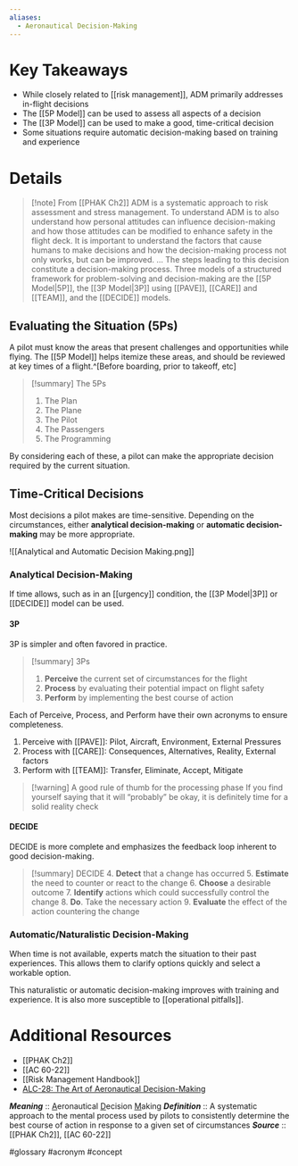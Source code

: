 ```yaml
---
aliases:
  - Aeronautical Decision-Making
---
```

# Key Takeaways
- While closely related to [[risk management]], ADM primarily addresses in-flight decisions
- The [[5P Model]] can be used to assess all aspects of a decision
- The [[3P Model]] can be used to make a good, time-critical decision
- Some situations require automatic decision-making based on training and experience

# Details
> [!note] From [[PHAK Ch2]]
> ADM is a systematic approach to risk assessment and stress management. To understand ADM is to also understand how personal attitudes can influence decision-making and how those attitudes can be modified to enhance safety in the flight deck. It is important to understand the factors that cause humans to make decisions and how the decision-making process not only works, but can be improved.
> ...
> The steps leading to this decision constitute a decision-making process. Three models of a structured framework for problem-solving and decision-making are the [[5P Model|5P]], the [[3P Model|3P]] using [[PAVE]], [[CARE]] and [[TEAM]], and the [[DECIDE]] models.

## Evaluating the Situation (5Ps)
A pilot must know the areas that present challenges and opportunities while flying. The [[5P Model]] helps itemize these areas, and should be reviewed at key times of a flight.^[Before boarding, prior to takeoff, etc] 

> [!summary] The 5Ps
> 1. The Plan
> 2. The Plane
> 3. The Pilot
> 4. The Passengers
> 5. The Programming

By considering each of these, a pilot can make the appropriate decision required by the current situation.

## Time-Critical Decisions
Most decisions a pilot makes are time-sensitive. Depending on the circumstances, either **analytical decision-making** or **automatic decision-making** may be more appropriate.

![[Analytical and Automatic Decision Making.png]]

### Analytical Decision-Making
If time allows, such as in an [[urgency]] condition, the [[3P Model|3P]] or [[DECIDE]] model can be used.

#### 3P
3P is simpler and often favored in practice.

> [!summary] 3Ps
> 1. **Perceive** the current set of circumstances for the flight
> 2. **Process** by evaluating their potential impact on flight safety
> 3. **Perform** by implementing the best course of action

Each of Perceive, Process, and Perform have their own acronyms to ensure completeness.

1. Perceive with [[PAVE]]: Pilot, Aircraft, Environment, External Pressures
2. Process with [[CARE]]: Consequences, Alternatives, Reality, External factors
3. Perform with [[TEAM]]: Transfer, Eliminate, Accept, Mitigate

> [!warning] A good rule of thumb for the processing phase
> If you find yourself saying that it will “probably” be okay, it is definitely time for a solid reality check

#### DECIDE
DECIDE is more complete and emphasizes the feedback loop inherent to good decision-making.

> [!summary] DECIDE
> 4. **Detect** that a change has occurred
> 5. **Estimate** the need to counter or react to the change
> 6. **Choose** a desirable outcome
> 7. **Identify** actions which could successfully control the change
> 8. **Do**.  Take the necessary action
> 9. **Evaluate** the effect of the action countering the change

### Automatic/Naturalistic Decision-Making
When time is not available, experts match the situation to their past experiences. This allows them to clarify options quickly and select a workable option.

This naturalistic or automatic decision-making improves with training and experience. It is also more susceptible to [[operational pitfalls]].

# Additional Resources
- [[PHAK Ch2]]
- [[AC 60-22]]
- [[Risk Management Handbook]]
- [ALC-28: The Art of Aeronautical Decision-Making](https://www.faasafety.gov/files/helpcontent/Courses/ALC-28%20The%20Art%20of%20Aeronautical%20Decision-Making/content/index.html#/)

***Meaning*** :: <u>A</u>eronautical <u>D</u>ecision <u>M</u>aking
***Definition***    ::  A systematic approach to the mental process used by pilots to consistently determine the best course of action in response to a given set of circumstances
***Source***         :: [[PHAK Ch2]], [[AC 60-22]]

#glossary #acronym #concept